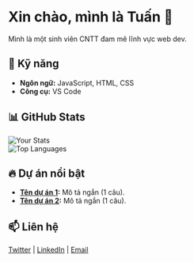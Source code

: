 # Xin chào, mình là Tuấn 👋

Mình là một sinh viên CNTT đam mê lĩnh vực web dev.  

## 🔧 Kỹ năng  
- **Ngôn ngữ:** JavaScript, HTML, CSS
- **Công cụ:** VS Code    

## 📊 GitHub Stats  
![Your Stats](https://github-readme-stats.vercel.app/api?username=[username-của-bạn]&show_icons=true&theme=radical)  
![Top Languages](https://github-readme-stats.vercel.app/api/top-langs/?username=[username-của-bạn]&layout=compact&theme=radical)

## 🔥 Dự án nổi bật  
- **[Tên dự án 1](link):** Mô tả ngắn (1 câu).  
- **[Tên dự án 2](link):** Mô tả ngắn (1 câu).  

## 📫 Liên hệ  
[Twitter](link) | [LinkedIn](link) | [Email](mailto:email-của-bạn)
